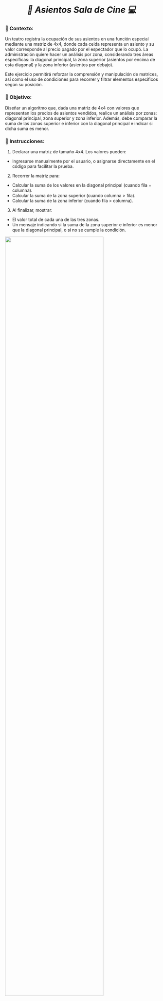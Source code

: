 **_<h1 align="center">:vulcan_salute: Asientos Sala de Cine :computer:</h1>_**

**<h3>:blue_book: Contexto:</h3>**

<p>Un teatro registra la ocupación de sus asientos en una función especial mediante una matriz de 4x4, donde cada celda representa un asiento y su valor corresponde al precio pagado por el espectador que lo ocupó. La administración quiere hacer un análisis por zona, considerando tres áreas específicas: la diagonal principal, la zona superior (asientos por encima de esta diagonal) y la zona inferior (asientos por debajo).</p>
<p>Este ejercicio permitirá reforzar la comprensión y manipulación de matrices, así como el uso de condiciones para recorrer y filtrar elementos específicos según su posición.</p>

**<h3>:orange_book: Objetivo:</h3>**

<p>Diseñar un algoritmo que, dada una matriz de 4x4 con valores que representan los precios de asientos vendidos, realice un análisis por zonas: diagonal principal, zona superior y zona inferior. Además, debe comparar la suma de las zonas superior e inferior con la diagonal principal e indicar si dicha suma es menor.</p>

**<h3>:green_book: Instrucciones:</h3>**

1. Declarar una matriz de tamaño 4x4. Los valores pueden:
- Ingresarse manualmente por el usuario, o asignarse directamente en el código para facilitar la prueba.

2. Recorrer la matriz para:
- Calcular la suma de los valores en la diagonal principal (cuando fila = columna).
- Calcular la suma de la zona superior (cuando columna > fila).
- Calcular la suma de la zona inferior (cuando fila > columna).

3. Al finalizar, mostrar:
- El valor total de cada una de las tres zonas.
- Un mensaje indicando si la suma de la zona superior e inferior es menor que la diagonal principal, o si no se cumple la condición.

<img src="./assets/img/tabla_asientos_cine.png" alt="" style="width: 80%;">
